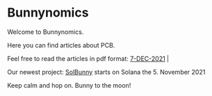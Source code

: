 # Bunnynomics
Welcome to Bunnynomics. 

Here you can find articles about PCB.

Feel free to read the articles in pdf format: [7-DEC-2021](https://github.com/BunnyNomics101/Bunnynomics/blob/ca23bceb351674713bc37874a33ffc3f34b37589/SolBunny%20Genesis%201/SolBunny%20Genesis.pdf) |

Our newest project: [SolBunny](https://solbunny.io) starts on Solana the 5. November 2021

Keep calm and hop on. Bunny to the moon! 

